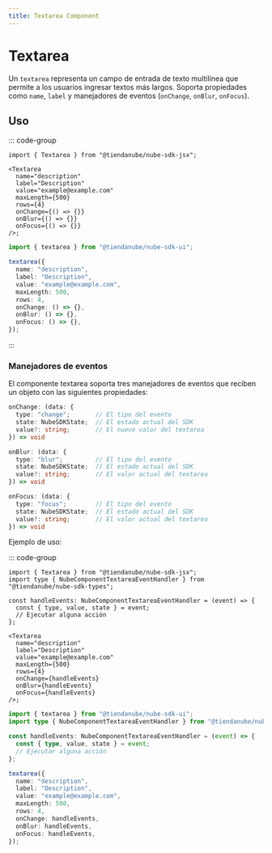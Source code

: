 ```yaml
---
title: Textarea Component
---
```


# Textarea

Un `textarea` representa un campo de entrada de texto multilínea que permite a los usuarios ingresar textos más largos.
Soporta propiedades como `name`, `label` y manejadores de eventos (`onChange`, `onBlur`, `onFocus`).

## Uso

::: code-group

```tsx [JSX]
import { Textarea } from "@tiendanube/nube-sdk-jsx";

<Textarea
  name="description"
  label="Description"
  value="example@example.com"
  maxLength={500}
  rows={4}
  onChange={() => {}}
  onBlur={() => {}}
  onFocus={() => {}}
/>;
```

```typescript [Declarative]
import { textarea } from "@tiendanube/nube-sdk-ui";

textarea({
  name: "description",
  label: "Description",
  value: "example@example.com",
  maxLength: 500,
  rows: 4,
  onChange: () => {},
  onBlur: () => {},
  onFocus: () => {},
});
```

:::

### Manejadores de eventos

El componente textarea soporta tres manejadores de eventos que reciben un objeto con las siguientes propiedades:

```typescript
onChange: (data: {
  type: "change";       // El tipo del evento
  state: NubeSDKState;  // El estado actual del SDK
  value?: string;       // El nuevo valor del textarea
}) => void

onBlur: (data: {
  type: "blur";         // El tipo del evento
  state: NubeSDKState;  // El estado actual del SDK
  value?: string;       // El valor actual del textarea
}) => void

onFocus: (data: {
  type: "focus";        // El tipo del evento
  state: NubeSDKState;  // El estado actual del SDK
  value?: string;       // El valor actual del textarea
}) => void
```

Ejemplo de uso:

::: code-group

```tsx [JSX]
import { Textarea } from "@tiendanube/nube-sdk-jsx";
import type { NubeComponentTextareaEventHandler } from "@tiendanube/nube-sdk-types";

const handleEvents: NubeComponentTextareaEventHandler = (event) => {
  const { type, value, state } = event;
  // Ejecutar alguna acción
};

<Textarea
  name="description"
  label="Description"
  value="example@example.com"
  maxLength={500}
  rows={4}
  onChange={handleEvents}
  onBlur={handleEvents}
  onFocus={handleEvents}
/>;
```

```typescript [Declarative]
import { textarea } from "@tiendanube/nube-sdk-ui";
import type { NubeComponentTextareaEventHandler } from "@tiendanube/nube-sdk-types";

const handleEvents: NubeComponentTextareaEventHandler = (event) => {
  const { type, value, state } = event;
  // Ejecutar alguna acción
};

textarea({
  name: "description",
  label: "Description",
  value: "example@example.com",
  maxLength: 500,
  rows: 4,
  onChange: handleEvents,
  onBlur: handleEvents,
  onFocus: handleEvents,
});
```